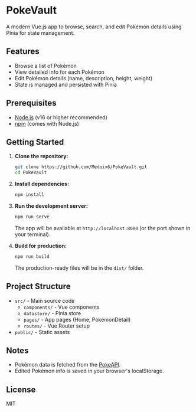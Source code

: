 # PokeVault

A modern Vue.js app to browse, search, and edit Pokémon details using Pinia for state management.

## Features

- Browse a list of Pokémon
- View detailed info for each Pokémon
- Edit Pokémon details (name, description, height, weight)
- State is managed and persisted with Pinia

## Prerequisites

- [Node.js](https://nodejs.org/) (v16 or higher recommended)
- [npm](https://www.npmjs.com/) (comes with Node.js)

## Getting Started

1. **Clone the repository:**

   ```sh
   git clone https://github.com/Medoix6/PokeVault.git
   cd PokeVault
   ```

2. **Install dependencies:**

   ```sh
   npm install
   ```

3. **Run the development server:**

   ```sh
   npm run serve
   ```

   The app will be available at `http://localhost:8080` (or the port shown in your terminal).

4. **Build for production:**
   ```sh
   npm run build
   ```
   The production-ready files will be in the `dist/` folder.

## Project Structure

- `src/` - Main source code
  - `components/` - Vue components
  - `datastore/` - Pinia store
  - `pages/` - App pages (Home, PokemonDetail)
  - `routes/` - Vue Router setup
- `public/` - Static assets

## Notes

- Pokémon data is fetched from the [PokeAPI](https://pokeapi.co/).
- Edited Pokémon info is saved in your browser's localStorage.

## License

MIT

